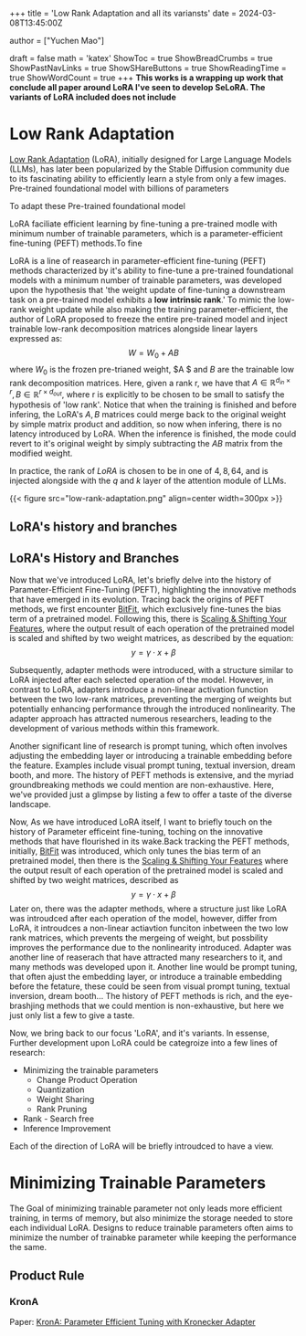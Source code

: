 +++
title = 'Low Rank Adaptation and all its variansts'
date = 2024-03-08T13:45:00Z

author = ["Yuchen Mao"]

draft = false
math             = 'katex'
ShowToc          = true
ShowBreadCrumbs  = true
ShowPastNavLinks = true
ShowSHareButtons = true
ShowReadingTime  = true
ShowWordCount    = true
+++
**This works is a wrapping up work that conclude all paper around LoRA I've seen to develop SeLoRA. The variants of LoRA included does not include**

# Low Rank Adaptation

[Low Rank Adaptation](https://arxiv.org/abs/2106.09685) (LoRA), initially designed for Large Language Models (LLMs), has later been popularized by the Stable Diffusion community due to its fascinating ability to efficiently learn a style from only a few images. Pre-trained foundational model with billions of parameters 

To adapt these Pre-trained foundational model

LoRA faciliate efficient learning by fine-tuning a pre-trained modle with minimum number of trainable parameters, which is a parameter-efficient fine-tuning (PEFT) methods.To fine

 LoRA is a line of reasearch in parameter-efficient fine-tuning (PEFT) methods characterized by it's ability to fine-tune a pre-trained foundational models with a minimum number of trainable parameters, was developed upon the hypothesis that 'the weight update of fine-tuning a downstream task on a pre-trained model exhibits a **low intrinsic rank**.' To mimic the low-rank weight update while also making the training parameter-efficient, the author of LoRA proposed to freeze the entire pre-trained model and inject trainable low-rank decomposition matrices alongside linear layers expressed as:
$$
W = W_0 + AB
$$ 
where $W_0$ is the frozen pre-trianed weight, $A $ and $B$ are the trainable low rank decomposition matrices. Here, given a rank r, we have that $A \in \mathbb{R}^{d_{in}\times r}, B \in \mathbb{R}^{r \times d_{out}}$, where r is explicitly to be chosen to be small to satisfy the hypothesis of 'low rank'. Notice that when the training is finished and before infering, the LoRA's $A, B$ matrices could merge back to the original weight by simple matrix product and addition, so now when infering, there is no latency introduced by LoRA. When the inference is finished, the mode could revert to it's original weight by simply subtracting the $AB$ matrix from the modified weight.

In practice, the rank of *LoRA* is chosen to be in one of $4, 8, 64$, and is injected alongside with the $q$ and $k$ layer of the attention module of LLMs.

{{< figure src="low-rank-adaptation.png" align=center width=300px >}}

## LoRA's history and branches
## LoRA's History and Branches

Now that we've introduced LoRA, let's briefly delve into the history of Parameter-Efficient Fine-Tuning (PEFT), highlighting the innovative methods that have emerged in its evolution. Tracing back the origins of PEFT methods, we first encounter [BitFit](https://arxiv.org/abs/2106.10199), which exclusively fine-tunes the bias term of a pretrained model. Following this, there is [Scaling & Shifting Your Features](https://arxiv.org/abs/2210.08823), where the output result of each operation of the pretrained model is scaled and shifted by two weight matrices, as described by the equation:
$$
y = \gamma \cdot x + \beta
$$

Subsequently, adapter methods were introduced, with a structure similar to LoRA injected after each selected operation of the model. However, in contrast to LoRA, adapters introduce a non-linear activation function between the two low-rank matrices, preventing the merging of weights but potentially enhancing performance through the introduced nonlinearity. The adapter approach has attracted numerous researchers, leading to the development of various methods within this framework.

Another significant line of research is prompt tuning, which often involves adjusting the embedding layer or introducing a trainable embedding before the feature. Examples include visual prompt tuning, textual inversion, dream booth, and more. The history of PEFT methods is extensive, and the myriad groundbreaking methods we could mention are non-exhaustive. Here, we've provided just a glimpse by listing a few to offer a taste of the diverse landscape.

Now, As we have introduced LoRA itself, I want to briefly touch on the history of Parameter efficeint fine-tuning, toching on the innovative methods that have flourished in its wake.Back tracking the PEFT methods, initially, [BitFit](https://arxiv.org/abs/2106.10199) was introduced, which only tunes the bias term of an pretrained model, then there is the [Scaling & Shifting Your Features](https://arxiv.org/abs/2210.08823) where the output result of each operation of the pretrained model is scaled and shifted by two weight matrices, described as 
$$
y = \gamma \cdot x + \beta
$$
Later on, there was the adapter methods, where a structure just like LoRA was introudced after each operation of the model, however, differ from LoRA, it introudces a non-linear actiavtion funciton inbetween the two low rank matrices, which prevents the mergeing of weight, but possbility improves the performance due to the nonlinearity introduced. Adapter was another line of reaserach that have attracted many researchers to it, and many methods was developed upon it. Another line would be prompt tuning, that often ajust the embedding layer, or introduce a trainable embedding before the fetature, these could be seen from visual prompt tuning, textual inversion, dream booth... The history of PEFT methods is rich, and the eye-brashjing methods that we could mention is non-exhaustive, but here we just only list a few to give a taste. 


Now, we bring back to our focus 'LoRA', and it's variants. In essense, Further development upon LoRA could be categroize into a few lines of research:

- Minimizing the trainable parameters
    - Change Product Operation
    - Quantization
    - Weight Sharing
    - Rank Pruning
- Rank - Search free
- Inference Improvement

Each of the direction of LoRA will be briefly introudced to have a view.

# Minimizing Trainable Parameters
The Goal of minimizing trainable parameter not only leads more efficient training, in terms of memory, but also minimize the storage needed to store each individual LoRA. Designs to reduce trainable parameters often aims to minimize the number of trainabke parameter while keeping the performance the same. 

## Product Rule
### KronA
Paper: [KronA: Parameter Efficient Tuning with Kronecker Adapter](https://arxiv.org/abs/2212.10650)
